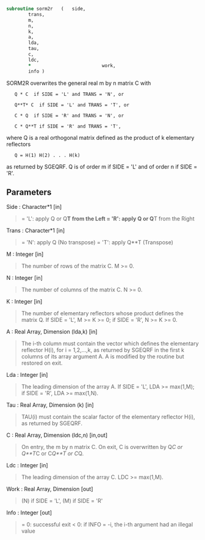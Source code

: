 ```fortran
subroutine sorm2r	(	side,
		trans,
		m,
		n,
		k,
		a,
		lda,
		tau,
		c,
		ldc,
		*                          work,
		info )
```

 SORM2R overwrites the general real m by n matrix C with

       Q * C  if SIDE = 'L' and TRANS = 'N', or

       Q**T* C  if SIDE = 'L' and TRANS = 'T', or

       C * Q  if SIDE = 'R' and TRANS = 'N', or

       C * Q**T if SIDE = 'R' and TRANS = 'T',

 where Q is a real orthogonal matrix defined as the product of k
 elementary reflectors

       Q = H(1) H(2) . . . H(k)

 as returned by SGEQRF. Q is of order m if SIDE = 'L' and of order n
 if SIDE = 'R'.

## Parameters
Side : Character*1 [in]
> = 'L': apply Q or Q**T from the Left
> = 'R': apply Q or Q**T from the Right

Trans : Character*1 [in]
> = 'N': apply Q  (No transpose)
> = 'T': apply Q**T (Transpose)

M : Integer [in]
> The number of rows of the matrix C. M >= 0.

N : Integer [in]
> The number of columns of the matrix C. N >= 0.

K : Integer [in]
> The number of elementary reflectors whose product defines
> the matrix Q.
> If SIDE = 'L', M >= K >= 0;
> if SIDE = 'R', N >= K >= 0.

A : Real Array, Dimension (lda,k) [in]
> The i-th column must contain the vector which defines the
> elementary reflector H(i), for i = 1,2,...,k, as returned by
> SGEQRF in the first k columns of its array argument A.
> A is modified by the routine but restored on exit.

Lda : Integer [in]
> The leading dimension of the array A.
> If SIDE = 'L', LDA >= max(1,M);
> if SIDE = 'R', LDA >= max(1,N).

Tau : Real Array, Dimension (k) [in]
> TAU(i) must contain the scalar factor of the elementary
> reflector H(i), as returned by SGEQRF.

C : Real Array, Dimension (ldc,n) [in,out]
> On entry, the m by n matrix C.
> On exit, C is overwritten by Q*C or Q**T*C or C*Q**T or C*Q.

Ldc : Integer [in]
> The leading dimension of the array C. LDC >= max(1,M).

Work : Real Array, Dimension [out]
> (N) if SIDE = 'L',
> (M) if SIDE = 'R'

Info : Integer [out]
> = 0: successful exit
> < 0: if INFO = -i, the i-th argument had an illegal value

